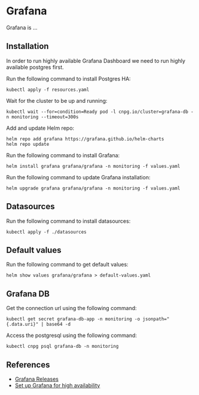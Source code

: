 # Grafana

Grafana is ...

## Installation

In order to run highly available Grafana Dashboard we need to run highly
available postgres first.

Run the following command to install Postgres HA:

```shell
kubectl apply -f resources.yaml
```

Wait for the cluster to be up and running:

```shell
kubectl wait --for=condition=Ready pod -l cnpg.io/cluster=grafana-db -n monitoring --timeout=300s
```

Add and update Helm repo:

```shell
helm repo add grafana https://grafana.github.io/helm-charts
helm repo update
```

Run the following command to install Grafana:

```shell
helm install grafana grafana/grafana -n monitoring -f values.yaml
```

Run the following command to update Grafana installation:

```shell
helm upgrade grafana grafana/grafana -n monitoring -f values.yaml
```

## Datasources

Run the following command to install datasources:

```shell
kubectl apply -f ./datasources
```

## Default values

Run the following command to get default values:

```shell
helm show values grafana/grafana > default-values.yaml
```

## Grafana DB

Get the connection url using the following command:

```shell
kubectl get secret grafana-db-app -n monitoring -o jsonpath="{.data.uri}" | base64 -d
```

Access the postgresql using the following command:

```shell
kubectl cnpg psql grafana-db -n monitoring
```

## References

- [Grafana Releases](https://github.com/grafana/grafana/releases)
- [Set up Grafana for high availability](https://grafana.com/docs/grafana/latest/setup-grafana/set-up-for-high-availability/)
